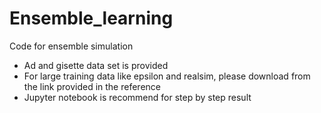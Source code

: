 # Ensemble_learning

Code for ensemble simulation

- Ad and gisette data set is provided
- For large training data like epsilon and realsim, please download from the link provided in the reference
- Jupyter notebook is recommend for step by step result
